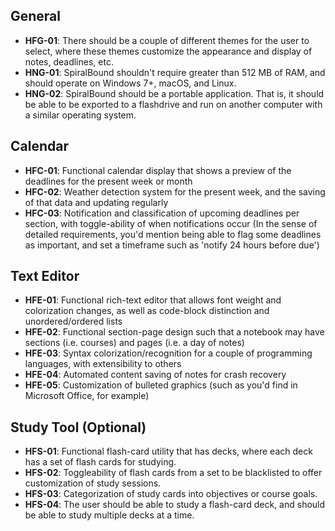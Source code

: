 ## General
- **HFG-01**: There should be a couple of different themes for the user to select, where these themes customize the appearance and display of notes, deadlines, etc.
- **HNG-01**: SpiralBound shouldn't require greater than 512 MB of RAM, and should operate on Windows 7+, macOS, and Linux.
- **HNG-02**: SpiralBound should be a portable application. That is, it should be able to be exported to a flashdrive and run on another computer with a similar operating system.

## Calendar
- **HFC-01**: Functional calendar display that shows a preview of the deadlines for the present week or month
- **HFC-02**: Weather detection system for the present week, and the saving of that data and updating regularly
- **HFC-03**: Notification and classification of upcoming deadlines per section, with toggle-ability of when notifications occur (In the sense of detailed requirements, you'd mention being able to flag some deadlines as important, and set a timeframe such as 'notify 24 hours before due')

## Text Editor
- **HFE-01**: Functional rich-text editor that allows font weight and colorization changes, as well as code-block distinction and unordered/ordered lists
- **HFE-02**: Functional section-page design such that a notebook may have sections (i.e. courses) and pages (i.e. a day of notes)
- **HFE-03**: Syntax colorization/recognition for a couple of programming languages, with extensibility to others
- **HFE-04**: Automated content saving of notes for crash recovery
- **HFE-05**: Customization of bulleted graphics (such as you'd find in Microsoft Office, for example)

## Study Tool (Optional)
- **HFS-01**: Functional flash-card utility that has decks, where each deck has a set of flash cards for studying.
- **HFS-02**: Toggleability of flash cards from a set to be blacklisted to offer customization of study sessions.
- **HFS-03**: Categorization of study cards into objectives or course goals.
- **HFS-04**: The user should be able to study a flash-card deck, and should be able to study multiple decks at a time.